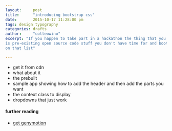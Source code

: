```yaml
---
layout:     post
title:      "introducing bootstrap css"
date:       2015-10-17 11:28:00 pm
tags: design typography 
categories: drafts
author:     "colleowino"
excerpt: "If you happen to take part in a hackathon the thing that you will need the most
is pre-existing open source code stuff you don't have time for and bootstrap preety high
on that list"

---
```

- get it from cdn
- what about it 
- the prebuilt
- sample app showing how to add the header and then add the parts you want
- the context class to display
- dropdowns that just work

#### further reading 
- [get genymotion](https://www.genymotion.com)
